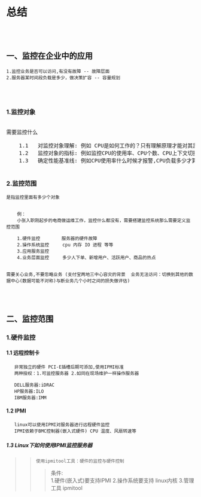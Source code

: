 # 总结

<br>
</br>

## 一、监控在企业中的应用
    
    1.监控业务是否可以访问,有没有故障 -- 故障层面
    2.服务器某时间段负载是多少，做决策扩容 -- 容量规划 

<br>
</br>

### 1.监控对象
<pre> 
需要监控什么 
    
    1.1   对监控对象理解: 例如 CPU是如何工作的？只有理解原理才能对其监控          
    1.2   监控对象的指标: 例如监控CPU的使用率、CPU个数、CPU上下文切换,需要建立在<mark>对监控对象理解的基础上</mark>
    1.3   确定性能基准线: 例如CPU使用率什么时候才报警,CPU负载多少才算高
   </pre>



### 2.监控范围

    是指监控里面有多少个对象
       
        
        例：
        小张入职刚起步的电商做运维工作，监控什么都没有，需要搭建监控系统那么需要定义监控范围

        1.硬件监控        服务器的硬件故障
        2.操作系统监控     cpu 内存 IO 进程 等等
        3.应用服务监控     
        4.业务层面监控     多少人下单、新增用户、活跃用户、商品的热点
     
    
    需要关心业务,不要忽略业务 (支付宝两地三中心容灾的背景  业务无法访问：切换到其他的数据中心(数据可能不对称)与断业务几个小时之间的损失做评估)

<br>
</br>

## 二、监控范围

### 1.硬件监控

#### 1.1 远程控制卡
       
       非常独立的硬件 PCI-E插槽后期可添加,使用IPMI标准 
       两种授权：1.可监控服务器 2.如同在现场维护一样操作服务器
       
       DELL服务器:iDRAC
       HP服务器:ILO
       IBM服务器:IMM 

#### 1.2 IPMI
  
       linux可以使用IPMI对服务器进行远程硬件监控
       IPMI依赖于BMC控制器(嵌入式硬件) CPU 温度、风扇转速等
       
       
##### 1.3 Linux下如何使用IPMI监控服务器
>>     使用ipmitool工具：硬件的监控与硬件控制
>>>  条件:    
>>>  1.硬件(嵌入式)要支持IPMI
>>>  2.操作系统要支持  linux内核
>>>  3.管理工具  ipmitool
>>>   

